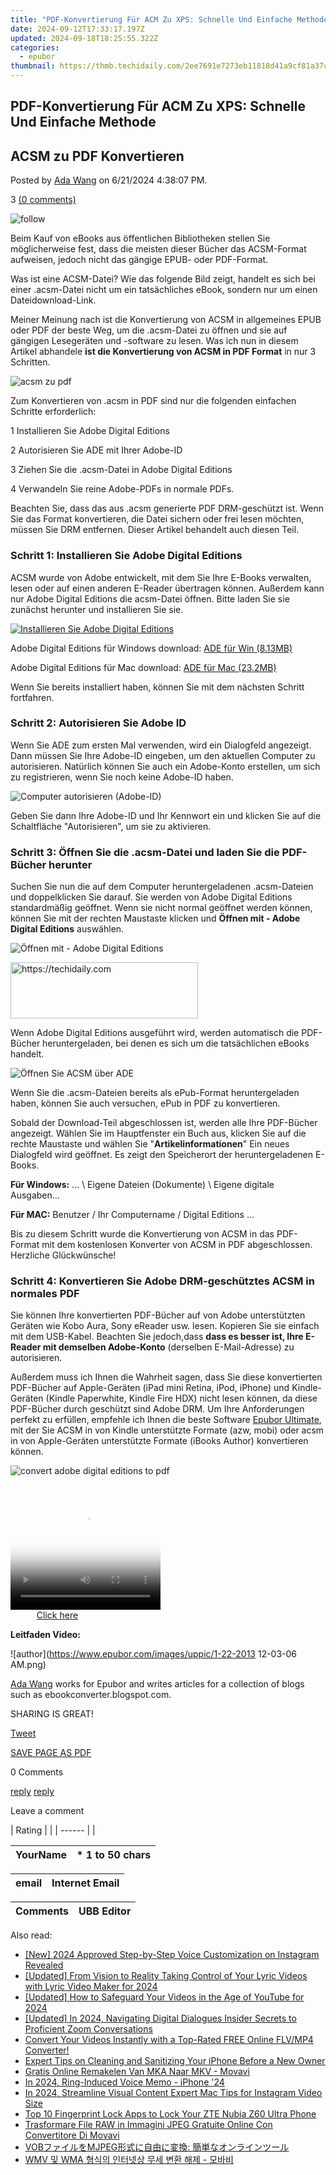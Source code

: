 ```yaml
---
title: "PDF-Konvertierung Für ACM Zu XPS: Schnelle Und Einfache Methode"
date: 2024-09-12T17:33:17.197Z
updated: 2024-09-18T18:25:55.322Z
categories:
  - epubor
thumbnail: https://thmb.techidaily.com/2ee7691e7273eb11818d41a9cf81a37cef10bbda58003f87ccdd98d9756a0aeb.jpg
---
```


## PDF-Konvertierung Für ACM Zu XPS: Schnelle Und Einfache Methode

## ACSM zu PDF Konvertieren

Posted by [Ada Wang](https://plus.google.com/+AdaWang/posts) on 6/21/2024 4:38:07 PM.

3 [(0 comments)](http://www.epubor.com/#comment-area) 

![follow](http://www.epubor.com/images/follow.png)

Beim Kauf von eBooks aus öffentlichen Bibliotheken stellen Sie möglicherweise fest, dass die meisten dieser Bücher das ACSM-Format aufweisen, jedoch nicht das gängige EPUB- oder PDF-Format.

Was ist eine ACSM-Datei? Wie das folgende Bild zeigt, handelt es sich bei einer .acsm-Datei nicht um ein tatsächliches eBook, sondern nur um einen Dateidownload-Link.

Meiner Meinung nach ist die Konvertierung von ACSM in allgemeines EPUB oder PDF der beste Weg, um die .acsm-Datei zu öffnen und sie auf gängigen Lesegeräten und -software zu lesen. Was ich nun in diesem Artikel abhandele   **ist die Konvertierung von ACSM in PDF Format** in nur 3 Schritten.

![acsm zu pdf](https://epubor.com/images/uppic/convert-acsm-to-pdf.png)

Zum Konvertieren von .acsm in PDF sind nur die folgenden einfachen Schritte erforderlich:

1  Installieren Sie Adobe Digital Editions

2  Autorisieren Sie ADE mit Ihrer Adobe-ID

3  Ziehen Sie die .acsm-Datei in Adobe Digital Editions

4  Verwandeln Sie reine Adobe-PDFs in normale PDFs.

Beachten Sie, dass das aus .acsm generierte PDF DRM-geschützt ist. Wenn Sie das Format konvertieren, die Datei sichern oder frei lesen möchten, müssen Sie DRM entfernen. Dieser Artikel behandelt auch diesen Teil.

### Schritt 1: Installieren Sie Adobe Digital Editions

ACSM wurde von Adobe entwickelt, mit dem Sie Ihre E-Books verwalten, lesen oder auf einen anderen E-Reader übertragen können. Außerdem kann nur Adobe Digital Editions die acsm-Datei öffnen. Bitte laden Sie sie zunächst herunter und installieren Sie sie.

[![Installieren Sie Adobe Digital Editions](https://epubor.com/images/uppic/Install-ADE.jpg)](http://www.adobe.com/products/digital-editions.html)

Adobe Digital Editions für Windows download: [ADE für Win (8.13MB)](http://download.adobe.com/pub/adobe/digitaleditions/ADE%5F4.5%5FInstaller.exe)

Adobe Digital Editions für Mac download: [ADE für Mac (23.2MB)](http://download.adobe.com/pub/adobe/digitaleditions/ADE%5F4.5%5FInstaller.dmg)

Wenn Sie bereits installiert haben, können Sie mit dem nächsten Schritt fortfahren.

### Schritt 2: Autorisieren Sie Adobe ID

Wenn Sie ADE zum ersten Mal verwenden, wird ein Dialogfeld angezeigt. Dann müssen Sie Ihre Adobe-ID eingeben, um den aktuellen Computer zu autorisieren. Natürlich können Sie auch ein Adobe-Konto erstellen, um sich zu registrieren, wenn Sie noch keine Adobe-ID haben.

![Computer autorisieren (Adobe-ID)](https://epubor.com/images/uppic/computer-autorisieren.png)

Geben Sie dann Ihre Adobe-ID und Ihr Kennwort ein und klicken Sie auf die Schaltfläche "Autorisieren", um sie zu aktivieren.

### Schritt 3: Öffnen Sie die .acsm-Datei und laden Sie die PDF-Bücher herunter

Suchen Sie nun die auf dem Computer heruntergeladenen .acsm-Dateien und doppelklicken Sie darauf. Sie werden von Adobe Digital Editions standardmäßig geöffnet. Wenn sie nicht normal geöffnet werden können, können Sie mit der rechten Maustaste klicken und **Öffnen mit - Adobe Digital Editions** auswählen.

![Öffnen mit - Adobe Digital Editions](https://epubor.com/images/uppic/open-converted-pdf-with-ADE.png)

<!-- affiliate ads begin -->
<a href="https://aligracehair.sjv.io/c/5597632/1902289/19272" target="_top" id="1902289">
  <img src="//a.impactradius-go.com/display-ad/19272-1902289" border="0" alt="https://techidaily.com" width="300" height="90"/>
</a>
<img height="0" width="0" src="https://aligracehair.sjv.io/i/5597632/1902289/19272" style="position:absolute;visibility:hidden;" border="0" />
<!-- affiliate ads end -->

Wenn Adobe Digital Editions ausgeführt wird, werden automatisch die PDF-Bücher heruntergeladen, bei denen es sich um die tatsächlichen eBooks handelt. 

![Öffnen Sie ACSM über ADE](https://epubor.com/images/uppic/offnen-sie-acsm-uber-adobe.png)

Wenn Sie die .acsm-Dateien bereits als ePub-Format heruntergeladen haben, können Sie auch versuchen, ePub in PDF zu konvertieren.

Sobald der Download-Teil abgeschlossen ist, werden alle Ihre PDF-Bücher angezeigt. Wählen Sie im Hauptfenster ein Buch aus, klicken Sie auf die rechte Maustaste und wählen Sie "**Artikelinformationen**" Ein neues Dialogfeld wird geöffnet. Es zeigt den Speicherort der heruntergeladenen E-Books.

**Für Windows:** ... \\ Eigene Dateien (Dokumente) \\ Eigene digitale Ausgaben...

**Für MAC:** Benutzer / Ihr Computername / Digital Editions ...

Bis zu diesem Schritt wurde die Konvertierung von ACSM in das PDF-Format mit dem kostenlosen Konverter von ACSM in PDF abgeschlossen. Herzliche Glückwünsche!

### Schritt 4: Konvertieren Sie Adobe DRM-geschütztes ACSM in normales PDF 

Sie können Ihre konvertierten PDF-Bücher auf von Adobe unterstützten Geräten wie Kobo Aura, Sony eReader usw. lesen. Kopieren Sie sie einfach mit dem USB-Kabel. Beachten Sie jedoch,dass **dass es besser ist, Ihre E-Reader mit demselben Adobe-Konto** (derselben E-Mail-Adresse) zu autorisieren.

Außerdem muss ich Ihnen die Wahrheit sagen, dass Sie diese konvertierten PDF-Bücher auf Apple-Geräten (iPad mini Retina, iPod, iPhone) und Kindle-Geräten (Kindle Paperwhite, Kindle Fire HDX) nicht lesen können, da diese PDF-Bücher durch geschützt sind Adobe DRM. Um Ihre Anforderungen perfekt zu erfüllen, empfehle ich Ihnen die beste Software [Epubor Ultimate](https://tools.techidaily.com/epubor/ultimate/), mit der Sie ACSM in von Kindle unterstützte Formate (azw, mobi) oder acsm in von Apple-Geräten unterstützte Formate (iBooks Author) konvertieren können.

![convert adobe digital editions to pdf](https://epubor.com/images/uppic/adobe-zu-pdf.png)

<!-- affiliate ads begin -->
<span id="1265663">
					<video width="240" height="200" style="cursor:pointer"
           poster="//a.impactradius-go.com/display-clicktoplayimage/1265663.png"
           onclick="if(!this.playClicked){this.play();this.setAttribute('controls',true);this.playClicked=true;}">
	   <source src="//a.impactradius-go.com/display-ad/4482-1265663">
	   <img src="//a.impactradius-go.com/display-clicktoplayimage/1265663.png" style="border: none; height: 100%; width: 100%; object-fit: contain">
	</video>
	<div style="width:150px;text-align:center"><a href="javascript:window.open(decodeURIComponent('https%3A%2F%2Fmartinic.evyy.net%2Fc%2F5597632%2F1265663%2F4482'), '_blank');void(0);">Click here</a></div>
</span>
<img height="0" width="0" src="https://imp.pxf.io/i/5597632/1265663/4482" style="position:absolute;visibility:hidden;" border="0" />
<!-- affiliate ads end -->

**Leitfaden Video:** 

[](https://tools.techidaily.com/epubor/ultimate/) [](https://tools.techidaily.com/epubor/ultimate/) 

![author](https://www.epubor.com/images/uppic/1-22-2013 12-03-06 AM.png)

[Ada Wang](https://plus.google.com/+AdaWang/posts) works for Epubor and writes articles for a collection of blogs such as ebookconverter.blogspot.com.

SHARING IS GREAT!

[Tweet](https://twitter.com/share) 

[SAVE PAGE AS PDF](https://tools.techidaily.com/epubor/products/) 

0 Comments

[reply](https://tools.techidaily.com/epubor/products/) [reply](https://tools.techidaily.com/epubor/products/) 

Leave a comment

| Rating |  |
| ------ |  |

| YourName | \*  1 to 50 chars |
| -------- | ----------------- |

| email | Internet Email |
| ----- | -------------- |

| Comments | UBB Editor |
| -------- | ---------- |

<ins class="adsbygoogle"
     style="display:block"
     data-ad-format="autorelaxed"
     data-ad-client="ca-pub-7571918770474297"
     data-ad-slot="1223367746"></ins>

<ins class="adsbygoogle"
     style="display:block"
     data-ad-client="ca-pub-7571918770474297"
     data-ad-slot="8358498916"
     data-ad-format="auto"
     data-full-width-responsive="true"></ins>

<span class="atpl-alsoreadstyle">Also read:</span>
<div><ul>
<li><a href="https://instagram-clips.techidaily.com/new-2024-approved-step-by-step-voice-customization-on-instagram-revealed/"><u>[New] 2024 Approved Step-by-Step Voice Customization on Instagram Revealed</u></a></li>
<li><a href="https://eaxpv-info.techidaily.com/updated-from-vision-to-reality-taking-control-of-your-lyric-videos-with-lyric-video-maker-for-2024/"><u>[Updated] From Vision to Reality Taking Control of Your Lyric Videos with Lyric Video Maker for 2024</u></a></li>
<li><a href="https://eaxpv-info.techidaily.com/updated-how-to-safeguard-your-videos-in-the-age-of-youtube-for-2024/"><u>[Updated] How to Safeguard Your Videos in the Age of YouTube for 2024</u></a></li>
<li><a href="https://remote-screen-capture.techidaily.com/updated-in-2024-navigating-digital-dialogues-insider-secrets-to-proficient-zoom-conversations/"><u>[Updated] In 2024, Navigating Digital Dialogues Insider Secrets to Proficient Zoom Conversations</u></a></li>
<li><a href="https://discover-able.techidaily.com/convert-your-videos-instantly-with-a-top-rated-free-online-flvmp4-converter/"><u>Convert Your Videos Instantly with a Top-Rated FREE Online FLV/MP4 Converter!</u></a></li>
<li><a href="https://os-tips.techidaily.com/expert-tips-on-cleaning-and-sanitizing-your-iphone-before-a-new-owner/"><u>Expert Tips on Cleaning and Sanitizing Your iPhone Before a New Owner</u></a></li>
<li><a href="https://discover-able.techidaily.com/gratis-online-remakelen-van-mka-naar-mkv-movavi/"><u>Gratis Online Remakelen Van MKA Naar MKV - Movavi</u></a></li>
<li><a href="https://extra-skills.techidaily.com/in-2024-ring-induced-voice-memo-iphone-24/"><u>In 2024, Ring-Induced Voice Memo - iPhone '24</u></a></li>
<li><a href="https://instagram-video-files.techidaily.com/in-2024-streamline-visual-content-expert-mac-tips-for-instagram-video-size/"><u>In 2024, Streamline Visual Content Expert Mac Tips for Instagram Video Size</u></a></li>
<li><a href="https://unlock-android.techidaily.com/top-10-fingerprint-lock-apps-to-lock-your-zte-nubia-z60-ultra-phone-by-drfone-android/"><u>Top 10 Fingerprint Lock Apps to Lock Your ZTE Nubia Z60 Ultra Phone</u></a></li>
<li><a href="https://discover-able.techidaily.com/trasformare-file-raw-in-immagini-jpeg-gratuite-online-con-convertitore-di-movavi/"><u>Trasformare File RAW in Immagini JPEG Gratuite Online Con Convertitore Di Movavi</u></a></li>
<li><a href="https://discover-able.techidaily.com/vobmjpeg/"><u>VOBファイルをMJPEG形式に自由に変換: 簡単なオンラインツール</u></a></li>
<li><a href="https://discover-able.techidaily.com/wmv-wma/"><u>WMV 및 WMA 형식의 인터넷상 무세 변환 해제 - 모바비</u></a></li>
</ul></div>

